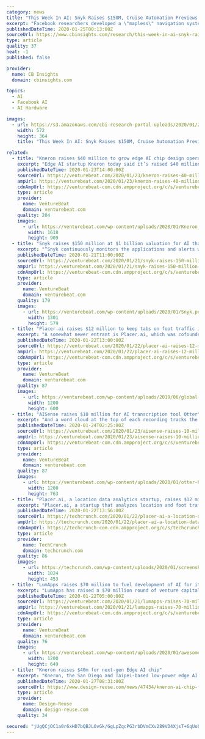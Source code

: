```yaml
---
category: news
title: "This Week In AI: Snyk Raises $150M, Cruise Automation Previews Electric AV, AI Chip Maker Kneron Raises $40M"
excerpt: "Facebook researchers developed a \"mapless\" navigation system for robots. ServiceNow acquired Loom Systems. Procurement marketplace scoutbee raised $60M. This week, we released our quarterly AI in Numbers report. This quarter’s report highlights AI investment activity, partnerships, and M&A in 2019. You can check it out in CB Insights Stories ..."
publishedDateTime: 2020-01-25T00:13:00Z
sourceUrl: https://www.cbinsights.com/research/this-week-in-ai-snyk-raises-150m-cruise-automation-previews-electric-av-ai-chip-maker-kneron-raises-40m/
type: article
quality: 37
heat: -1
published: false

provider:
  name: CB Insights
  domain: cbinsights.com

topics:
  - AI
  - Facebook AI
  - AI Hardware

images:
  - url: https://s3.amazonaws.com/cbi-research-portal-uploads/2020/01/24103300/Facebook_AI_navigation-572x364.png
    width: 572
    height: 364
    title: "This Week In AI: Snyk Raises $150M, Cruise Automation Previews Electric AV, AI Chip Maker Kneron Raises $40M"

related:
  - title: "Kneron raises $40 million to grow edge AI chip design operations"
    excerpt: "Edge AI startup Kneron today said it’s raised $40 million led by Horizon Ventures. The funding will be used to grow Kneron’s algorithms made especially for on-device machine learning and semiconductor design operations. Kneron released the KL520, a chip made especially for deployment of AI on devices like smart home or IoT devices last year ..."
    publishedDateTime: 2020-01-23T14:00:00Z
    sourceUrl: https://venturebeat.com/2020/01/23/kneron-raises-40-million-to-grow-edge-ai-chip-design-operations/
    ampUrl: https://venturebeat.com/2020/01/23/kneron-raises-40-million-to-grow-edge-ai-chip-design-operations/amp/
    cdnAmpUrl: https://venturebeat-com.cdn.ampproject.org/c/s/venturebeat.com/2020/01/23/kneron-raises-40-million-to-grow-edge-ai-chip-design-operations/amp/
    type: article
    provider:
      name: VentureBeat
      domain: venturebeat.com
    quality: 204
    images:
      - url: https://venturebeat.com/wp-content/uploads/2020/01/Kneron_KL520.jpg?fit=1618%2C909&strip=all
        width: 1618
        height: 909
  - title: "Snyk raises $150 million at $1 billion valuation for AI that protects open source code"
    excerpt: "“Snyk continuously monitors the applications and alerts when a newly disclosed vulnerability could impact the customer.” Above: Snyk in action AI, machine learning (ML), and automation are playing an increasingly big role in the cybersecurity sphere — just last year BlackBerry doled out $1.4 billion to acquire AI-powered security platform ..."
    publishedDateTime: 2020-01-21T11:00:00Z
    sourceUrl: https://venturebeat.com/2020/01/21/snyk-raises-150-million-at-1-billion-valuation-for-ai-that-protects-open-source-code/
    ampUrl: https://venturebeat.com/2020/01/21/snyk-raises-150-million-at-1-billion-valuation-for-ai-that-protects-open-source-code/amp/
    cdnAmpUrl: https://venturebeat-com.cdn.ampproject.org/c/s/venturebeat.com/2020/01/21/snyk-raises-150-million-at-1-billion-valuation-for-ai-that-protects-open-source-code/amp/
    type: article
    provider:
      name: VentureBeat
      domain: venturebeat.com
    quality: 179
    images:
      - url: https://venturebeat.com/wp-content/uploads/2020/01/Snyk.png?fit=1301%2C579&strip=all
        width: 1301
        height: 579
  - title: "Placer.ai raises $12 million to keep tabs on foot traffic in real time"
    excerpt: "A somewhat newer entrant is Placer.ai, which was cofounded in 2016 by Noam Ben-Zvi, Oded Fossfeld, Ofir Lemel, and Zohar Bar-Yehuda. It might not rival location data giants like FourSquare and ThinkNear, but it managed to nab $12 million this week in a funding round led by BV Capital with participation from Aleph, Reciprocal Ventures ..."
    publishedDateTime: 2020-01-22T13:00:00Z
    sourceUrl: https://venturebeat.com/2020/01/22/placer-ai-raises-12-million-to-keep-tabs-on-foot-traffic-in-real-time/
    ampUrl: https://venturebeat.com/2020/01/22/placer-ai-raises-12-million-to-keep-tabs-on-foot-traffic-in-real-time/amp/
    cdnAmpUrl: https://venturebeat-com.cdn.ampproject.org/c/s/venturebeat.com/2020/01/22/placer-ai-raises-12-million-to-keep-tabs-on-foot-traffic-in-real-time/amp/
    type: article
    provider:
      name: VentureBeat
      domain: venturebeat.com
    quality: 87
    images:
      - url: https://venturebeat.com/wp-content/uploads/2019/06/global-e1579243388331.jpg?fit=1200%2C600&strip=all
        width: 1200
        height: 600
  - title: "AISense raises $10 million for AI transcription tool Otter"
    excerpt: "And a word cloud at the top of each recording tracks the most-used terms. Otter competes with Microsoft’s Microsoft 365, which can host live events with AI-powered features such as facial recognition of attendees and autonomous speech-to-text conversion, as well as comparable meeting transcription tools from Cisco and startups Voicera ..."
    publishedDateTime: 2020-01-24T02:25:00Z
    sourceUrl: https://venturebeat.com/2020/01/23/aisense-raises-10-million-for-ai-transcription-tool-otter/
    ampUrl: https://venturebeat.com/2020/01/23/aisense-raises-10-million-for-ai-transcription-tool-otter/amp/
    cdnAmpUrl: https://venturebeat-com.cdn.ampproject.org/c/s/venturebeat.com/2020/01/23/aisense-raises-10-million-for-ai-transcription-tool-otter/amp/
    type: article
    provider:
      name: VentureBeat
      domain: venturebeat.com
    quality: 87
    images:
      - url: https://venturebeat.com/wp-content/uploads/2020/01/otter-hero-screens-2-e1579832515149.png?fit=1200%2C763&strip=all
        width: 1200
        height: 763
  - title: "Placer.ai, a location data analytics startup, raises $12 million Series A"
    excerpt: "Placer.ai, a startup that analyzes location and foot traffic analytics for retailers and other businesses, announced today that it has closed a $12 million Series A. The round was led by JBV Capital, with participation from investors including Aleph, Reciprocal Ventures and OCA Ventures. The funding will be used on research and development of ..."
    publishedDateTime: 2020-01-22T13:56:00Z
    sourceUrl: https://techcrunch.com/2020/01/22/placer-ai-a-location-data-analytics-startup-raises-12-million-series-a/
    ampUrl: https://techcrunch.com/2020/01/22/placer-ai-a-location-data-analytics-startup-raises-12-million-series-a/amp/
    cdnAmpUrl: https://techcrunch-com.cdn.ampproject.org/c/s/techcrunch.com/2020/01/22/placer-ai-a-location-data-analytics-startup-raises-12-million-series-a/amp/
    type: article
    provider:
      name: TechCrunch
      domain: techcrunch.com
    quality: 86
    images:
      - url: https://techcrunch.com/wp-content/uploads/2020/01/screenshot-4.png?w=1024
        width: 1024
        height: 453
  - title: "LumApps raises $70 million to fuel development of AI for its workplace collaboration platform"
    excerpt: "LumApps has raised a $70 million round of venture capital as the Paris-based startup seeks to bring more AI and machine learning capabilities to its workplace collaboration platform. The company’s Social Intranet service is deployed internally by companies with the goal of connecting employees so they can share information and communicate ..."
    publishedDateTime: 2020-01-22T05:00:00Z
    sourceUrl: https://venturebeat.com/2020/01/21/lumapps-raises-70-million-fuel-development-ai-workplace-collaboration-platform/
    ampUrl: https://venturebeat.com/2020/01/21/lumapps-raises-70-million-fuel-development-ai-workplace-collaboration-platform/amp/
    cdnAmpUrl: https://venturebeat-com.cdn.ampproject.org/c/s/venturebeat.com/2020/01/21/lumapps-raises-70-million-fuel-development-ai-workplace-collaboration-platform/amp/
    type: article
    provider:
      name: VentureBeat
      domain: venturebeat.com
    quality: 76
    images:
      - url: https://venturebeat.com/wp-content/uploads/2020/01/awesometable-e1579626289453.png?fit=1200%2C649&strip=all
        width: 1200
        height: 649
  - title: "Kneron raises $40m for next-gen Edge AI chip"
    excerpt: "Kneron, the San Diego and Taipei-based low-power edge AI startup, has raised $40 million in an A2 funding round. This funding round was led by previous backer Horizons Ventures and brings the company’s total financing to $73 million. Kneron CEO Albert Liu told EETimes that the additional funding will be used for a variety of things ..."
    publishedDateTime: 2020-01-27T08:31:00Z
    sourceUrl: https://www.design-reuse.com/news/47434/kneron-ai-chip-funding.html
    type: article
    provider:
      name: Design-Reuse
      domain: design-reuse.com
    quality: 34

secured: "jUgQCjOC1a0r6xHD7bQBJLOvGk/GgLpZqcPG3rbDVmCXv289VD4XjsT+6qUoL3F4EWCd9jyw8mcua2hTu/+AeLCOsJTNhKYss4MBHXT7hXjeEmTsuaUsnO2M2mjzT0BOhM12KpxBVa/XCsxXKXdHwwVEdNoxgTTYUAsaNdjiMMfCB1mX5z2sP5WplY3JQFKDZvNFc9MTge6tSL5U6OjxMQy4hWGVPLr5k5MHwxzT7jrw0vSGjGb4BD/BB2iX/RZh2tBj5QfecgpBj0Hre2PHC23OHbCYRPUfRId1YNn16W6Xc+wVMA5bxxB9oWCS43HaYS2pg2ljP+Mr68ab79H4i/nzbgMzKmCDKi+xbBFB0DQr6tR2VB4ow3uklmHuuMASNS/wDsIOnrcM75vhPBcRq56zvt9wcVjff4zrG9ruQm11mpBzrLO/0M+vB3lO+kYB9aK5hP64DpTadTvvW+DSmEQbPLmXmm4eb+rRWmkboS0=;l+50FgWmqv2pW7D2CDzMoQ=="
---
```


